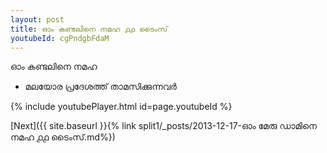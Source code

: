 ```yaml
---
layout: post
title: ഓം കണ്ടലിനെ നമഹ ൧൧ ടൈംസ്
youtubeId: cgPndgbFdaM
---
```

 
 
 ഓം കണ്ടലിനെ നമഹ 
 
 -  മലയോര പ്രദേശത്ത് താമസിക്കുന്നവർ 
 
  
 
  
 
 
 
 
 
 


{% include youtubePlayer.html id=page.youtubeId %}
 
[Next]({{ site.baseurl }}{% link  split1/_posts/2013-12-17-ഓം മേരു ഡാമിനെ നമഹ ൧൧ ടൈംസ്.md%})
 
